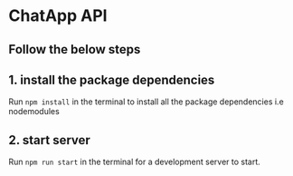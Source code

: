 # ChatApp API

## Follow the below steps

##   1. install the package dependencies

Run `npm install` in the terminal to install all the package dependencies i.e nodemodules


##  2. start server

Run `npm run start` in the terminal for a development server to start.


